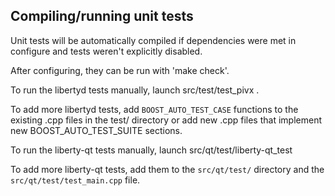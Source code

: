 Compiling/running unit tests
------------------------------------

Unit tests will be automatically compiled if dependencies were met in configure
and tests weren't explicitly disabled.

After configuring, they can be run with 'make check'.

To run the libertyd tests manually, launch src/test/test_pivx .

To add more libertyd tests, add `BOOST_AUTO_TEST_CASE` functions to the existing
.cpp files in the test/ directory or add new .cpp files that
implement new BOOST_AUTO_TEST_SUITE sections.

To run the liberty-qt tests manually, launch src/qt/test/liberty-qt_test

To add more liberty-qt tests, add them to the `src/qt/test/` directory and
the `src/qt/test/test_main.cpp` file.
